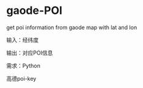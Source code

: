 # gaode-POI
get poi information from gaode map with lat and lon

输入：经纬度

输出：对应POI信息

需求：Python

高德poi-key
